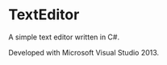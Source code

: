 TextEditor
==========

A simple text editor written in C#.

Developed with Microsoft Visual Studio 2013.
